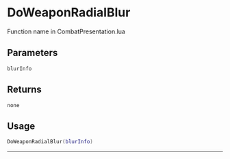 # DoWeaponRadialBlur
Function name in CombatPresentation.lua
## Parameters
`blurInfo`
## Returns
`none`
## Usage
```lua
DoWeaponRadialBlur(blurInfo)
```
---
